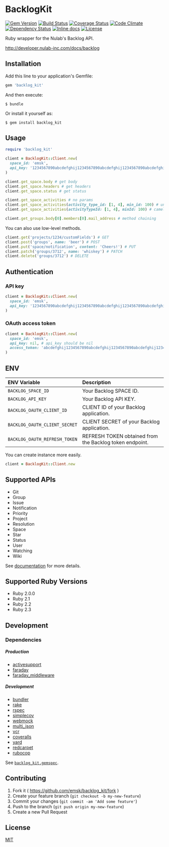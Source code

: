 # BacklogKit

[![Gem Version](https://badge.fury.io/rb/backlog_kit.svg)](http://badge.fury.io/rb/backlog_kit)
[![Build Status](https://travis-ci.org/emsk/backlog_kit.svg?branch=master)](https://travis-ci.org/emsk/backlog_kit)
[![Coverage Status](https://coveralls.io/repos/emsk/backlog_kit/badge.svg?branch=master)](https://coveralls.io/r/emsk/backlog_kit)
[![Code Climate](https://codeclimate.com/github/emsk/backlog_kit/badges/gpa.svg)](https://codeclimate.com/github/emsk/backlog_kit)
[![Dependency Status](https://gemnasium.com/emsk/backlog_kit.svg)](https://gemnasium.com/emsk/backlog_kit)
[![Inline docs](http://inch-ci.org/github/emsk/backlog_kit.svg?branch=master)](http://inch-ci.org/github/emsk/backlog_kit)
[![License](https://img.shields.io/badge/license-MIT-blue.svg)](LICENSE)

Ruby wrapper for the Nulab's Backlog API.

http://developer.nulab-inc.com/docs/backlog

## Installation

Add this line to your application's Gemfile:

```ruby
gem 'backlog_kit'
```

And then execute:

    $ bundle

Or install it yourself as:

    $ gem install backlog_kit

## Usage

```ruby
require 'backlog_kit'

client = BacklogKit::Client.new(
  space_id: 'emsk',
  api_key: '1234567890abcdefghij1234567890abcdefghij1234567890abcdefghij1234'
)

client.get_space.body # get body
client.get_space.headers # get headers
client.get_space.status # get status

client.get_space_activities # no params
client.get_space_activities(activity_type_id: [1, 4], min_id: 100) # underscored key
client.get_space_activities(activityTypeId: [1, 4], minId: 100) # camelized key

client.get_groups.body[0].members[0].mail_address # method chaining
```

You can also use low-level methods.

```ruby
client.get('projects/1234/customFields') # GET
client.post('groups', name: 'beer') # POST
client.put('space/notification', content: 'Cheers!') # PUT
client.patch('groups/3712', name: 'whiskey') # PATCH
client.delete('groups/3712') # DELETE
```

## Authentication

### API key

```ruby
client = BacklogKit::Client.new(
  space_id: 'emsk',
  api_key: '1234567890abcdefghij1234567890abcdefghij1234567890abcdefghij1234'
)
```

### OAuth access token

```ruby
client = BacklogKit::Client.new(
  space_id: 'emsk',
  api_key: nil, # api_key should be nil
  access_token: 'abcdefghij1234567890abcdefghij1234567890abcdefghij1234567890abcd'
)
```

## ENV

| ENV Variable | Description |
| :----------- | :---------- |
| `BACKLOG_SPACE_ID` | Your Backlog SPACE ID. |
| `BACKLOG_API_KEY` | Your Backlog API KEY. |
| `BACKLOG_OAUTH_CLIENT_ID` | CLIENT ID of your Backlog application. |
| `BACKLOG_OAUTH_CLIENT_SECRET` | CLIENT SECRET of your Backlog application. |
| `BACKLOG_OAUTH_REFRESH_TOKEN` | REFRESH TOKEN obtained from the Backlog token endpoint. |

You can create instance more easily.

```ruby
client = BacklogKit::Client.new
```

## Supported APIs

* Git
* Group
* Issue
* Notification
* Priority
* Project
* Resolution
* Space
* Star
* Status
* User
* Watching
* Wiki

See [documentation](http://www.rubydoc.info/gems/backlog_kit) for more details.

## Supported Ruby Versions

* Ruby 2.0.0
* Ruby 2.1
* Ruby 2.2
* Ruby 2.3

## Development

### Dependencies

##### Production

* [activesupport](https://github.com/rails/rails/tree/master/activesupport)
* [faraday](https://github.com/lostisland/faraday)
* [faraday_middleware](https://github.com/lostisland/faraday_middleware)

##### Development

* [bundler](https://github.com/bundler/bundler)
* [rake](https://github.com/ruby/rake)
* [rspec](https://github.com/rspec/rspec)
* [simplecov](https://github.com/colszowka/simplecov)
* [webmock](https://github.com/bblimke/webmock)
* [multi_json](https://github.com/intridea/multi_json)
* [vcr](https://github.com/vcr/vcr)
* [coveralls](https://github.com/lemurheavy/coveralls-ruby)
* [yard](https://github.com/lsegal/yard)
* [redcarpet](https://github.com/vmg/redcarpet)
* [rubocop](https://github.com/bbatsov/rubocop)

See [`backlog_kit.gemspec`](backlog_kit.gemspec).

## Contributing

1. Fork it ( https://github.com/emsk/backlog_kit/fork )
2. Create your feature branch (`git checkout -b my-new-feature`)
3. Commit your changes (`git commit -am 'Add some feature'`)
4. Push to the branch (`git push origin my-new-feature`)
5. Create a new Pull Request

## License

[MIT](LICENSE)
